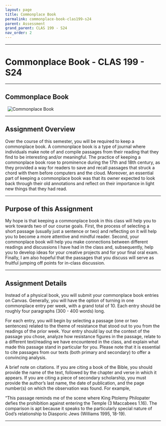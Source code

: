 ```yaml
---
layout: page
title: Commonplace Book
permalink: commonplace-book-clas199-s24
parent: Assessment
grand_parent: CLAS 199 - S24
nav_order: 2
---
```

***

# Commonplace Book - CLAS 199 - S24

***

## Commonplace Book
&nbsp;
![Commonplace Book](https://upload.wikimedia.org/wikipedia/commons/thumb/5/50/Commonplace_book_mid_17th_century.jpg/800px-Commonplace_book_mid_17th_century.jpg)

***

## Assignment Overview

Over the course of this semester, you will be required to keep a commonplace book. A commonplace book is a type of journal where individuals make note of and compile passages from their reading that they find to be interesting and/or meaningful. The practice of keeping a commonplace book rose to prominence during the 17th and 18th century, as they provided a way for readers to save and recall passages that struck a chord with them before computers and the cloud. Moreover, an essential part of keeping a commonplace book was that its owner expected to look back through their old annotations and reflect on their importance in light new things that they had read.

***

## Purpose of this Assignment

My hope is that keeping a commonplace book in this class will help you to work towards two of our course goals. First, the process of selecting a short passage (usually just a sentence or two) and reflecting on it will help you to become a more attentive and mindful reader. Second, your commonplace book will help you make connections between different readings and discussions I have had in the class and, subsequently, help you to develop ideas for your creative projects and for your final oral exam. Finally, I am also hopeful that the passages that you discuss will serve as fruitful jumping off points for in-class discussion.

***

## Assignment Details

Instead of a physical book, you will submit your commonplace book entries on Canvas. Generally, you will have the option of turning in one commonplace entry per week, with a grand total of 10. Each entry should be roughly four paragraphs (300 - 400 words) long.

For each entry, you will begin by selecting a passage (one or two sentences) related to the theme of resistance that stood out to you from the readings of the prior week. Your entry should lay out the context of the passage you chose, analyze how resistance figures in the passage, relate to a different text/reading we have encountered in the class, and explain what made this passage stand in particular for you. Please note that it is essential to cite passages from our texts (both primary and secondary) to offer a convincing analysis.

A brief note on citations. If you are citing a book of the Bible, you should provide the name of the text, followed by the chapter and verse in which it appears. If you are citing a piece of secondary scholarship, you must provide the author’s last name, the date of publication, and the page number(s) on which the observation was found. For example,

“This passage reminds me of the scene where King Ptolemy Philopater defies the prohibition against entering the Temple (3 Maccabees 1.16). The comparison is apt because it speaks to the particularly special nature of God’s relationship to Diasporic Jews (Williams 1995, 18-19).

***
